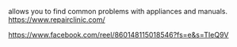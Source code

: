 allows you to find common problems with appliances and manuals. 
https://www.repairclinic.com/

https://www.facebook.com/reel/860148115018546?fs=e&s=TIeQ9V


